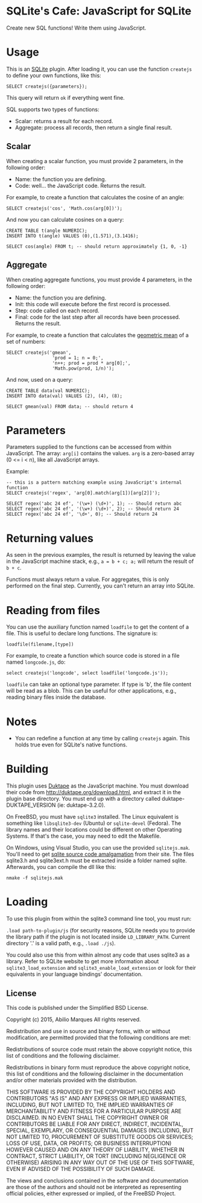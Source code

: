 # SQLite's Cafe: JavaScript for SQLite

Create new SQL functions! Write them using JavaScript.


# Usage

This is an [SQLite](http://sqlite.org/) plugin. After loading it, you can use the function ```createjs``` to define your own functions, like this:

```
SELECT createjs({parameters});
```

This query will return ```ok``` if everything went fine.

SQL supports two types of functions:
  * Scalar: returns a result for each record.
  * Aggregate: process all records, then return a single final result.


## Scalar

When creating a scalar function, you must provide 2 parameters, in the following order:
  * Name: the function you are defining.
  * Code: well... the JavaScript code. Returns the result.

For example, to create a function that calculates the cosine of an angle:
```
SELECT createjs('cos', 'Math.cos(arg[0])');
```

And now you can calculate cosines on a query:
```
CREATE TABLE t(angle NUMERIC);
INSERT INTO t(angle) VALUES (0),(1.571),(3.1416);

SELECT cos(angle) FROM t; -- should return approximately {1, 0, -1}
```


## Aggregate

When creating aggregate functions, you must provide 4 parameters, in the following order:
  * Name:  the function you are defining.
  * Init:  this code will execute before the first record is processed.
  * Step:  code called on each record.
  * Final: code for the last step after all records have been processed. Returns the result.

For example, to create a function that calculates the [geometric mean](https://en.wikipedia.org/wiki/Geometric_mean) of a set of numbers:

```
SELECT createjs('gmean',
                 'prod = 1; n = 0;',
                 'n++; prod = prod * arg[0];',
                 'Math.pow(prod, 1/n)');
```

And now, used on a query:

```
CREATE TABLE data(val NUMERIC);
INSERT INTO data(val) VALUES (2), (4), (8);

SELECT gmean(val) FROM data; -- should return 4
```


# Parameters

Parameters supplied to the functions can be accessed from within JavaScript. The array: ```arg[i]``` contains the values. ```arg``` is a zero-based array (0 <= i < n), like all JavaScript arrays.

Example:
```
-- this is a pattern matching example using JavaScript's internal function
SELECT createjs('regex', 'arg[0].match(arg[1])[arg[2]]');

SELECT regex('abc 24 ef', '(\w+) (\d+)', 1); -- Should return abc
SELECT regex('abc 24 ef', '(\w+) (\d+)', 2); -- Should return 24
SELECT regex('abc 24 ef', '\d+', 0); -- Should return 24
```


# Returning values

As seen in the previous examples, the result is returned by leaving the value in the JavaScript machine stack, e.g., ```a = b + c; a;``` will return the result of ```b + c```.

Functions must always return a value. For aggregates, this is only performed on the final step. Currently, you can't return an array into SQLite.


# Reading from files

You can use the auxiliary function named ```loadfile``` to get the content of a file. This is useful to declare long functions. The signature is:

```
loadfile(filename,[type])
```

For example, to create a function which source code is stored in a file named ```longcode.js```, do:

```
select createjs('longcode', select loadfile('longcode.js'));
```

```loadfile``` can take an optional type parameter. If type is 'b', the file content will be read as a blob. This can be useful for other applications, e.g., reading binary files inside the database.


# Notes

* You can redefine a function at any time by calling ```createjs``` again. This holds true even for SQLite's native functions.


# Building

This plugin uses [Duktape](http://duktape.org/) as the JavaScript machine. You must download their code from http://duktape.org/download.html, and extract it in the plugin base directory. You must end up with a directory called duktape-DUKTAPE_VERSION (ie: duktape-3.2.0).

On FreeBSD, you must have ```sqlite3``` installed. The Linux equivalent is something like ```libsqlite3-dev``` (Ubuntu) or ```sqlite-devel``` (Fedora). The library names and their locations could be different on other Operating Systems. If that's the case, you may need to edit the Makefile.

On Windows, using Visual Studio, you can use the provided ```sqlitejs.mak```. You'll need to get [sqlite source code amalgamation](https://www.sqlite.org/download.html) from their site. The files sqlite3.h and sqlite3ext.h must be extracted inside a folder named sqlite. Afterwards, you can compile the dll like this:

```
nmake -f sqlitejs.mak
```

# Loading

To use this plugin from within the sqlite3 command line tool, you must run:

```.load path-to-plugin/js``` (for security reasons, SQLite needs you to provide the library path if the plugin is not located inside ```LD_LIBRARY_PATH```. Current directory '.' is a valid path, e.g., ```.load ./js```).

You could also use this from within almost any code that uses sqlite3 as a library. Refer to SQLite website to get more information about ```sqlite3_load_extension``` and ```sqlite3_enable_load_extension``` or look for their equivalents in your language bindings' documentation.


## License

This code is published under the Simplified BSD License.

Copyright (c) 2015, Abilio Marques All rights reserved.

Redistribution and use in source and binary forms, with or without modification, are permitted provided that the following conditions are met:

Redistributions of source code must retain the above copyright notice, this list of conditions and the following disclaimer.

Redistributions in binary form must reproduce the above copyright notice, this list of conditions and the following disclaimer in the documentation and/or other materials provided with the distribution.

THIS SOFTWARE IS PROVIDED BY THE COPYRIGHT HOLDERS AND CONTRIBUTORS "AS IS" AND ANY EXPRESS OR IMPLIED WARRANTIES, INCLUDING, BUT NOT LIMITED TO, THE IMPLIED WARRANTIES OF MERCHANTABILITY AND FITNESS FOR A PARTICULAR PURPOSE ARE DISCLAIMED. IN NO EVENT SHALL THE COPYRIGHT OWNER OR CONTRIBUTORS BE LIABLE FOR ANY DIRECT, INDIRECT, INCIDENTAL, SPECIAL, EXEMPLARY, OR CONSEQUENTIAL DAMAGES (INCLUDING, BUT NOT LIMITED TO, PROCUREMENT OF SUBSTITUTE GOODS OR SERVICES; LOSS OF USE, DATA, OR PROFITS; OR BUSINESS INTERRUPTION) HOWEVER CAUSED AND ON ANY THEORY OF LIABILITY, WHETHER IN CONTRACT, STRICT LIABILITY, OR TORT (INCLUDING NEGLIGENCE OR OTHERWISE) ARISING IN ANY WAY OUT OF THE USE OF THIS SOFTWARE, EVEN IF ADVISED OF THE POSSIBILITY OF SUCH DAMAGE.

The views and conclusions contained in the software and documentation are those of the authors and should not be interpreted as representing official policies, either expressed or implied, of the FreeBSD Project.

